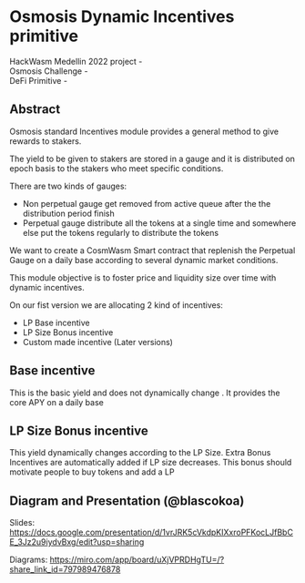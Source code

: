 # Osmosis Dynamic Incentives primitive

HackWasm Medellin 2022 project -  
Osmosis Challenge -  
DeFi Primitive -  
  
## Abstract

Osmosis standard Incentives module provides a general method to give rewards to stakers. 

The yield to be given to stakers are stored in a gauge and it is distributed on epoch basis to the stakers who meet specific conditions.

There are two kinds of gauges:

* Non perpetual gauge get removed from active queue after the the distribution period finish 
* Perpetual gauge  distribute all the tokens at a single time and somewhere else put the tokens regularly to distribute the tokens

We want to create a CosmWasm Smart contract that replenish the Perpetual Gauge on a daily base according to several dynamic market conditions.

This module objective is to foster price and liquidity size over time with dynamic incentives.

On our fist version we are allocating 2 kind of incentives:

* LP Base incentive 
* LP Size Bonus incentive
* Custom made incentive (Later versions)


## Base incentive

This is the basic yield and does not dynamically change . It provides the core APY on a daily base 


##  LP Size Bonus incentive

This yield dynamically changes according to the LP Size. Extra Bonus Incentives are automatically added if LP size decreases. This bonus should  motivate people to buy tokens and add a LP


##  Diagram and Presentation (@blascokoa)

Slides:
https://docs.google.com/presentation/d/1vrJRK5cVkdpKIXxroPFKocLJfBbCE_3Jz2u9iydvBxg/edit?usp=sharing

Diagrams:
https://miro.com/app/board/uXjVPRDHgTU=/?share_link_id=797989476878
